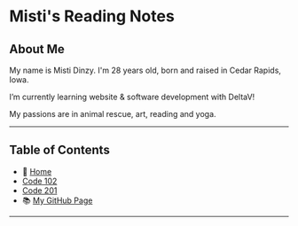 
# Misti's Reading Notes

<!--![Propic](/images/propic.jpg) -->

## About Me

My name is Misti Dinzy. I'm 28 years old, born and raised in Cedar Rapids, Iowa.

I’m currently learning website & software development with DeltaV!

My passions are in animal rescue, art, reading and yoga.

_____

## **Table of Contents**

- 🏡 [Home](/README.md)
- [Code 102](102/102home.html)
- [Code 201](201/201home.html)
- 📚 [My GitHub Page](https://github.com/mistidinzy)

_____
